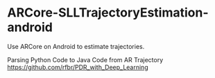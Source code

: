 # ARCore-SLLTrajectoryEstimation-android
Use ARCore on Android to estimate trajectories.

Parsing Python Code to Java Code from AR Trajectory
https://github.com/rfbr/PDR_with_Deep_Learning